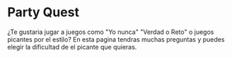 # Party Quest
¿Te gustaria jugar a juegos como "Yo nunca" "Verdad o Reto" o juegos picantes por el estilo? En esta pagina tendras muchas preguntas y puedes elegir la dificultad de el picante que quieras.
